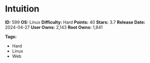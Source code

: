 # Intuition

**ID:** 599
**OS:** Linux
**Difficulty:** Hard
**Points:** 40
**Stars:** 3.7
**Release Date:** 2024-04-27
**User Owns:** 2,143
**Root Owns:** 1,841

**Tags:**
- Hard
- Linux
- Web

